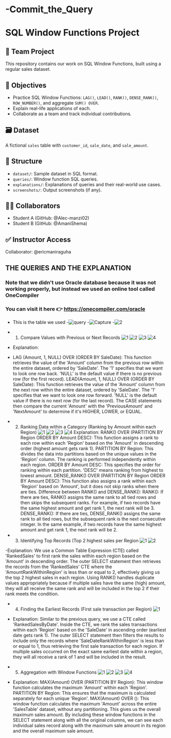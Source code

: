 # -Commit_the_Query
# SQL Window Functions Project

## 👥 Team Project
This repository contains our work on SQL Window Functions, built using a regular sales dataset.

## 📘 Objectives
- Practice SQL Window Functions: `LAG()`, `LEAD()`, `RANK()`, `DENSE_RANK()`, `ROW_NUMBER()`, and aggregate `SUM() OVER`.
- Explain real-life applications of each.
- Collaborate as a team and track individual contributions.

## 🗃️ Dataset
A fictional `sales` table with `customer_id`, `sale_date`, and `sale_amount`.

## 📂 Structure
- `dataset/`: Sample dataset in SQL format.
- `queries/`: Window function SQL queries.
- `explanations/`: Explanations of queries and their real-world use cases.
- `screenshots/`: Output screenshots (if any).

## 🧑‍💻 Collaborators
- Student A (GitHub: @Alec-manzi02)
- Student B (GitHub: @AmaniShema)

## ✅ Instructor Access
Collaborator: @ericmaniraguha

##  THE QUERIES AND THE EXPLANATION
### Note that we didn't use Oracle database because it was not working properly, but instead we used an online tool called OneCompiler
### You can visit it here 👉 https://onecompiler.com/oracle

-   This is the table we used
-![query](https://github.com/user-attachments/assets/34f54bd7-c41e-49ca-b96e-5a71960cc558)
-![Capture](https://github.com/user-attachments/assets/58c43d35-6328-4cda-9306-3b35832fc359)
-![2](https://github.com/user-attachments/assets/492601d1-8fdc-46c1-a485-d629c1e90de6)
- 1. Compare Values with Previous or Next Records
     ![1](https://github.com/user-attachments/assets/65f846f1-8ae0-4ca1-9513-c400cada5c35)
     ![2](https://github.com/user-attachments/assets/c959af74-486c-462d-90ce-7e5acd3b2b44)
     ![3](https://github.com/user-attachments/assets/7f0c9651-6bcd-474c-a967-5bc1efd18495)
     ![4](https://github.com/user-attachments/assets/a26a5939-e13a-4a16-89be-7346b0795b2f)

- Explanation:
- LAG (Amount, 1, NULL) OVER (ORDER BY SaleDate): This function retrieves the value of the 'Amount' column from the previous row within the entire dataset, ordered by 'SaleDate'.
The '1' specifies that we want to look one row back.
'NULL' is the default value if there is no previous row (for the first record).
LEAD(Amount, 1, NULL) OVER (ORDER BY SaleDate): This function retrieves the value of the 'Amount' column from the next row within the entire dataset, ordered by 'SaleDate'.
The '1' specifies that we want to look one row forward.
'NULL' is the default value if there is no next row (for the last record).
The CASE statements then compare the current 'Amount' with the 'PreviousAmount' and 'NextAmount' to determine if it's HIGHER, LOWER, or EQUAL.

- 2. Ranking Data within a Category (Ranking by Amount within each Region)
     ![1](https://github.com/user-attachments/assets/fc268ece-8846-4cca-9b77-69cf273747d1)
     ![2](https://github.com/user-attachments/assets/52b28d4b-6dcb-4136-ad27-0a159359b1a8)
     ![3](https://github.com/user-attachments/assets/5d7f12eb-a6ca-43b1-b966-1a1005ea2345)
    ![4](https://github.com/user-attachments/assets/b307fe29-d86c-4372-abfe-4a2778838ab6)
Explanation:
RANK() OVER (PARTITION BY Region ORDER BY Amount DESC): This function assigns a rank to each row within each 'Region' based on the 'Amount' in descending order (highest amount gets rank 1).
PARTITION BY Region: This divides the data into partitions based on the unique values in the 'Region' column. The ranking is performed independently within each region.
ORDER BY Amount DESC: This specifies the order for ranking within each partition. 'DESC' means ranking from highest to lowest amount.
DENSE_RANK() OVER (PARTITION BY Region ORDER BY Amount DESC): This function also assigns a rank within each 'Region' based on 'Amount', but it does not skip ranks when there are ties.
Difference between RANK() and DENSE_RANK():
RANK(): If there are ties, RANK() assigns the same rank to all tied rows and then skips the subsequent ranks. For example, if two records have the same highest amount and get rank 1, the next rank will be 3.
DENSE_RANK(): If there are ties, DENSE_RANK() assigns the same rank to all tied rows, but the subsequent rank is the next consecutive integer. In the same example, if two records have the same highest amount and get rank 1, the next rank will be 2.

- 3. Identifying Top Records (Top 2 highest sales per Region
![1](https://github.com/user-attachments/assets/06ecc96f-1f8d-45a9-80c0-460021fbc7ed)
![2](https://github.com/user-attachments/assets/76ddc736-d874-46fd-8c08-02885e99ef2d)

-Explanation:
We use a Common Table Expression (CTE) called 'RankedSales' to first rank the sales within each region based on the 'Amount' in descending order.
The outer SELECT statement then retrieves the records from the 'RankedSales' CTE where the 'AmountRankWithinRegion' is less than or equal to 2, effectively giving us the top 2 highest sales in each region.
Using RANK() handles duplicate values appropriately because if multiple sales have the same (high) amount, they will all receive the same rank and will be included in the top 2 if their rank meets the condition.
- 4. Finding the Earliest Records (First sale transaction per Region)
  ![1](https://github.com/user-attachments/assets/7d2487d5-c969-40af-ae06-8e5824191ba1)

- Explanation:
Similar to the previous query, we use a CTE called 'RankedSalesByDate'.
Inside the CTE, we rank the sales transactions within each 'Region' based on the 'SaleDate' in ascending order (earliest date gets rank 1).
The outer SELECT statement then filters the results to include only the records where 'SaleDateRankWithinRegion' is less than or equal to 1, thus retrieving the first sale transaction for each region.
If multiple sales occurred on the exact same earliest date within a region, they will all receive a rank of 1 and will be included in the result.

- 5. Aggregation with Window Functions
    ![1](https://github.com/user-attachments/assets/eb2c8b13-04dd-49a2-a2f6-e81ec51567c0)
    ![2](https://github.com/user-attachments/assets/585b5727-cc64-4c42-afcb-9c84d83f7e08)
    ![3](https://github.com/user-attachments/assets/1c40db28-dac3-4b96-8277-5b34005e054f)
    ![4](https://github.com/user-attachments/assets/168ff692-5863-4d5c-adfe-e7ef843b404c)

- Explanation:
MAX(Amount) OVER (PARTITION BY Region): This window function calculates the maximum 'Amount' within each 'Region'.
PARTITION BY Region: This ensures that the maximum is calculated separately for each unique 'Region'.
MAX(Amount) OVER (): This window function calculates the maximum 'Amount' across the entire 'SalesTable' dataset, without any partitioning. This gives us the overall maximum sales amount.
By including these window functions in the SELECT statement along with all the original columns, we can see each individual sales record along with the maximum sale amount in its region and the overall maximum sale amount.
